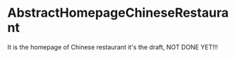 # AbstractHomepageChineseRestaurant
It is the homepage of Chinese restaurant
it's the draft, NOT DONE YET!!!
